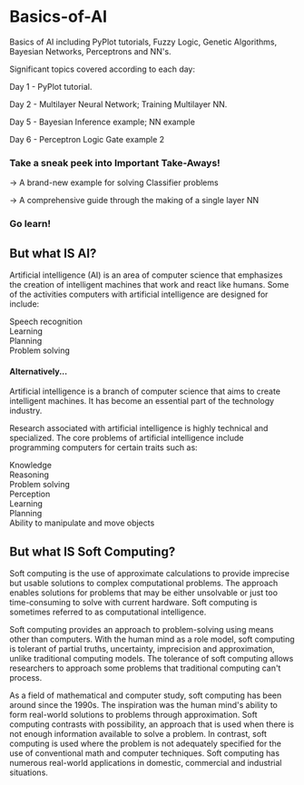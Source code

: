 # Basics-of-AI
Basics of AI including PyPlot tutorials, Fuzzy Logic, Genetic Algorithms, Bayesian Networks, Perceptrons and NN's.

Significant topics covered according to each day:

Day 1 - PyPlot tutorial.

Day 2 - Multilayer Neural Network; Training Multilayer NN.

Day 5 - Bayesian Inference example; NN example

Day 6 - Perceptron Logic Gate example 2

### Take a sneak peek into Important Take-Aways!
-> A brand-new example for solving Classifier problems

-> A comprehensive guide through the making of a single layer NN

### Go learn!

## But what IS AI?

Artificial intelligence (AI) is an area of computer science that emphasizes the creation of intelligent machines that work and react like humans. Some of the activities computers with artificial intelligence are designed for include:

Speech recognition<br>
Learning<br>
Planning<br>
Problem solving<br>

#### Alternatively...

Artificial intelligence is a branch of computer science that aims to create intelligent machines. It has become an essential part of the technology industry.

Research associated with artificial intelligence is highly technical and specialized. The core problems of artificial intelligence include programming computers for certain traits such as:

Knowledge<br>
Reasoning<br>
Problem solving<br>
Perception<br>
Learning<br>
Planning<br>
Ability to manipulate and move objects<br>

## But what IS Soft Computing?

Soft computing is the use of approximate calculations to provide imprecise but usable solutions to complex computational problems. The approach enables solutions for problems that may be either unsolvable or just too time-consuming to solve with current hardware. Soft computing is sometimes referred to as computational intelligence.

Soft computing provides an approach to problem-solving using means other than computers. With the human mind as a role model, soft computing is tolerant of partial truths, uncertainty, imprecision and approximation, unlike traditional computing models. The tolerance of soft computing allows researchers to approach some problems that traditional computing can't process.  

As a field of mathematical and computer study, soft computing has been around since the 1990s. The inspiration was the human mind's ability to form real-world solutions to problems through approximation. Soft computing contrasts with possibility, an approach that is used when there is not enough information available to solve a problem. In contrast, soft computing is used where the problem is not adequately specified for the use of conventional math and computer techniques. Soft computing has numerous real-world applications in domestic, commercial and industrial situations.
